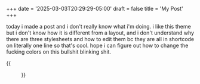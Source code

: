 +++
date = '2025-03-03T20:29:29-05:00'
draft = false
title = 'My Post'
+++

today i made a post and i don't really know what i'm doing.
i like this theme but i don't know how it is different from a layout, and i don't understand why there are three stylesheets and how to edit them bc they are all in shortcode on literally one line so that's cool. hope i can figure out how to change the fucking colors on this bullshit blinking shit.

{{<figure src="/416.gif">}}
